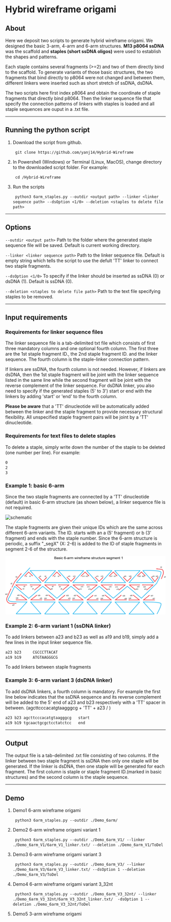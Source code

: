 # **Hybrid wireframe origami**
## About
Here we deposit two scripts to generate hybrid wireframe origami. We designed the basic 3-arm, 4-arm and 6-arm structures. **M13 p8064 ssDNA** was the scaffold and **staples (short ssDNA oligos)** were used to establish the shapes and patterns.

Each staple contains several fragments (>=2) and two of them directly bind to the scaffold. To generate variants of those basic structures, the two fragments that bind directly to p8064 were not changed and between them, different linkers were inserted such as short stretch of ssDNA, dsDNA.

The two scripts here first index p8064 and obtain the coordinate of staple fragments that directly bind p8064. Then the linker sequence file that specify the connection patterns of linkers with staples is loaded and all staple sequences are ouput in a .txt file.

---

## Running the python script
1. Download the script from github.

        git clone https://github.com/yanj14/Hybrid-Wireframe

2. In Powershell (Windows) or Terminal (Linux, MacOS), change directory to the downloaded script folder. For example:

        cd /Hybrid-Wireframe

3. Run the scripts

        python3 6arm_staples.py --outdir <output path> --linker <linker sequence path> --dsOption <1/0> --deletion <staples to delete file path>

---

## Options
`--outdir <output path>`  Path to the folder where the generated staple sequence file will be saved. Default is current working directory.

`--linker <linker sequence path>`  Path to the linker sequence file. Default is empty string which tells the script to use the defult 'TT' linker to connect two staple fragments.

`--dsOption <1/0>` To specify if the linker should be inserted as ssDNA (0) or dsDNA (1). Default is ssDNA (0).

`--deletion <staples to delete file path>` Path to the text file specifying staples to be removed.

---

## Input requirements

### Requirements for linker sequence files

The linker sequence file is a tab-delimited txt file which consists of first three mandatory columns and one optional fourth column. The first three are the 1st staple fragment ID., the 2nd staple fragment ID. and the linker sequence. The fourth column is the staple-linker connection pattern.

If linkers are ssDNA, the fourth column is not needed. However, if linkers are dsDNA, then the 1st staple fragment will be joint with the linker sequence listed in the same line while the second fragment will be joint with the reverse complement of the linker sequence. For dsDNA linker, you also need to specify if the generated staples (5' to 3') start or end with the linkers by adding 'start' or 'end' to the fourth column.

**Please be aware** that a 'TT' dinucleotide will be automatically added between the linker and the staple fragment to provide necessary structural flexibility. All unspecified staple fragment pairs will be joint by a 'TT' dinucleotide.

### Requirements for text files to delete staples

To delete a staple, simply write down the number of the staple to be deleted (one number per line). For example:

    0
    2
    3


### Example 1: basic 6-arm
Since the two staple fragments are connected by a 'TT' dinucleotide (default) in basic 6-arm structure (as shown below), a linker sequence file is not required.

![schematic](https://github.com/yanj14/Hybrid-Wireframe/blob/master/Demo_6arm/6_arm.png)

The staple fragments are given their unique IDs which are the same across different 6-arm variants. The ID. starts with an a (5' fragment) or b (3' fragment) and ends with the staple number. Since the 6-arm structure is periodic, a suffix "_segX" (X: 2-6) is added to the ID of staple fragments in segment 2-6 of the structure.

![schematic](https://github.com/yanj14/Hybrid-Wireframe/blob/master/Demo_6arm/6_arm_seg1.png)


### Example 2: 6-arm variant 1 (ssDNA linker)



To add linkers between a23 and b23 as well as a19 and b19, simply add a few lines in the input linker sequence file.

    a23 b23     CGCCCTTACAT
    a19	b19     ATGTAAGGGCG

To add linkers between staple fragments 


### Example 3: 6-arm variant 3 (dsDNA linker)

To add dsDNA linkers, a fourth column is mandatory. For example the first line below indicates that the ssDNA sequence and its reverse complement will be added to the 5' end of a23 and b23 respectively with a 'TT' spacer in between. (agcttcccacatgtaagggcg + 'TT' + a23 / )

    a23	b23	agcttcccacatgtaagggcg	start
    a19	b19	tgcaactgcgctcctatctcc	end

---

## Output
The output file is a tab-delimited .txt file consisting of two columns. If the linker between two staple fragment is ssDNA then only one staple will be generated. If the linker is dsDNA, then one staple will be generated for each fragment. The first column is staple or staple fragment ID.(marked in basic structures) and the second column is the staple sequence.

---

## Demo
1. Demo1 6-arm wireframe origami
   
        python3 6arm_staples.py --outdir ./Demo_6arm/

2. Demo2 6-arm wireframe origami variant 1
   
        python3 6arm_staples.py --outdir ./Demo_6arm_V1/ --linker ./Demo_6arm_V1/6arm_V1_linker.txt/ --deletion ./Demo_6arm_V1/ToDel

3. Demo3 6-arm wireframe origami variant 3
   
        python3 6arm_staples.py --outdir ./Demo_6arm_V3/ --linker ./Demo_6arm_V3/6arm_V3_linker.txt/ --dsOption 1 --deletion ./Demo_6arm_V3/ToDel

4. Demo4 6-arm wireframe origami variant 3_32nt
   
        python3 6arm_staples.py --outdir ./Demo_6arm_V3_32nt/ --linker ./Demo_6arm_V3_32nt/6arm_V3_32nt_linker.txt/  -dsOption 1 --deletion ./Demo_6arm_V3_32nt/ToDel

5. Demo5 3-arm wireframe origami

